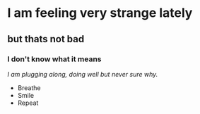 # I am feeling very strange lately
## but thats not bad
### I don't know what it means
*I am plugging along, doing well but never sure why.*
* Breathe
* Smile
* Repeat
